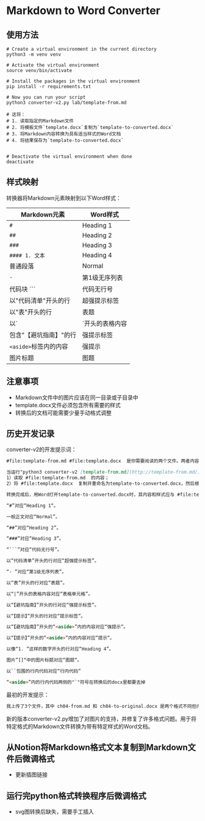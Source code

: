 # Markdown to Word Converter

## 使用方法

```shell
# Create a virtual environment in the current directory
python3 -m venv venv

# Activate the virtual environment
source venv/bin/activate

# Install the packages in the virtual environment
pip install -r requirements.txt

# Now you can run your script
python3 converter-v2.py lab/template-from.md

# 这将：
# 1. 读取指定的Markdown文件
# 2. 将模板文件`template.docx`复制为`template-to-converted.docx`
# 3. 将Markdown内容转换为具有适当样式的Word文档
# 4. 将结果保存为`template-to-converted.docx`


# Deactivate the virtual environment when done
deactivate
```

## 样式映射

转换器将Markdown元素映射到以下Word样式：

| Markdown元素 | Word样式 |
|-------------|---------|
| `#` | Heading 1 |
| `##` | Heading 2 |
| `###` | Heading 3 |
| `#### 1. 文本` | Heading 4 |
| 普通段落 | Normal |
| `- ` | 第1级无序列表 |
| 代码块 ``` | 代码无行号 |
| 以"代码清单"开头的行 | 超强提示标签 |
| 以"表"开头的行 | 表题 |
| 以`|`开头的表格内容 | 表格单元格 |
| 包含"【避坑指南】"的行 | 强提示标签 |
| `<aside>`标签内的内容 | 强提示 |
| 图片标题 | 图题 |

## 注意事项

- Markdown文件中的图片应该在同一目录或子目录中
- template.docx文件必须包含所有需要的样式
- 转换后的文档可能需要少量手动格式调整

## 历史开发记录

converter-v2的开发提示词：

```markdown
#file:template-from.md #file:template.docx  是你需要阅读的两个文件。两者内容相同但格式不同。请你帮我开发一个名为converter-v2的Python程序，用于将 #file:template-from.md  转换成与 #file:template.docx  格式完全一致的新文件template-to-converted.docx。

当运行"python3 converter-v2 [template-from.md](http://template-from.md/)"时，程序应：
1）读取 #file:template-from.md  的内容；
2）将 #file:template.docx  复制并重命名为template-to-converted.docx，然后根据markdown标签与 #file:template.docx  的样式对应关系（见后文），将内容写入template-to-converted.docx中。

转换完成后，用Word打开template-to-converted.docx时，其内容和样式应与 #file:template.docx  完全一致。markdown文件中的图片也需要正确插入到templete-to-converted.docx中。要求 #file:template-from.md  中所有文字、插图和表格及其他内容和格式都必须以与 #file:template.docx  一致的样式进行转换，内容不得增减。以下是markdown标签与 #file:template.docx  的样式对应关系：

“#”对应“Heading 1“。

一般正文对应“Normal”。

“##”对应“Heading 2”。

“###”对应“Heading 3”。

“```”对应“代码无行号”。

以“代码清单”开头的行对应“超强提示标签”。

“- ”对应“第1级无序列表”。

以“表”开头的行对应“表题”。

以“|”开头的表格内容对应“表格单元格”。

以“【避坑指南】”开头的行对应“强提示标签”。

以“【提示】”开头的行对应“提示标签”。

以“【避坑指南】”开头的“<aside>”内的内容对应“强提示“。

以“【提示】”开头的“<aside>”内的内容对应“提示“。

以像“1. ”这样的数字开头的行对应“Heading 4”。

图片”[]“中的图片标题对应“图题“。

以``包围的行内代码对应“行内代码”

“<aside>”内的行内代码两侧的"`"符号在转换后的docx里都要去掉
```


最初的开发提示：

```markdown
我上传了3个文件，其中 ch04-from.md 和 ch04-to-original.docx 是两个格式不同但内容相同的文件。我需要一个名为 converter 的 Python 程序来分析这两个文件的格式差异。当运行 "python3 converter ch04-from.md" 时，程序应执行以下操作：读取 ch04-from.md 的内容，复制 ch04-to-template.docx 文件并重命名为 ch04-to.docx，然后将 ch04-from.md 中的内容按照 ch04-to-original.docx 的格式写入 ch04-to.docx 中。转换完成后，用 Word 打开 ch04-to.docx 时应与 ch04-to-original.docx 的效果完全一致。由于没有上传 markdown 文件中的图片，转换后的 ch04-to.docx 可以不包含图片，但所有文字内容和格式必须与原文件保持一致，不能增减。如遇到"【避坑指南】"这样的特殊格式无法确定如何转换，请告知并尽力保留这些内容。
```

新的版本converter-v2.py增加了对图片的支持，并修复了许多格式问题。用于将特定格式的Markdown文件转换为带有特定样式的Word文档。


## 从Notion将Markdown格式文本复制到Markdown文件后微调格式

- 更新插图链接

## 运行完python格式转换程序后微调格式

- svg图转换后缺失，需要手工插入

